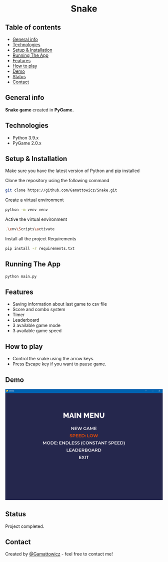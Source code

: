 <div align="center">
<h1 align="center">Snake</h1></div>

## Table of contents
* [General info](#general-info)
* [Technologies](#technologies)
* [Setup & Installation](#setup-&-installation)
* [Running The App](#running-the-app)
* [Features](#features)
* [How to play](#how-to-play)
* [Demo](#demo)
* [Status](#status)
* [Contact](#contact)

## General info
**Snake game** created in **PyGame.** 

## Technologies
* Python 3.9.x
* PyGame 2.0.x

## Setup & Installation
Make sure you have the latest version of Python and pip installed

Clone the repository using the following command
```bash
git clone https://github.com/Gamattowicz/Snake.git
```
Create a virtual environment
```bash
python -m venv venv
```
Active the virtual environment
```bash
.\env\Scripts\activate
```
Install all the project Requirements
```bash
pip install -r requirements.txt
```

## Running The App
```bash
python main.py
```


## Features
* Saving information about last game to csv file
* Score and combo system
* Timer
* Leaderboard
* 3 available game mode
* 3 available game speed

## How to play
* Control the snake using the arrow keys. 
* Press Escape key if you want to pause game.

## Demo
![gameplay.gif](gif/gameplay.gif)

## Status 
Project completed.

## Contact
Created by [@Gamattowicz](https://github.com/Gamattowicz) - feel free to contact me!

